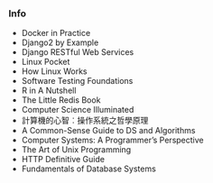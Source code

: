 ### Info
- Docker in Practice
- Django2 by Example
- Django RESTful Web Services
- Linux Pocket
- How Linux Works
- Software Testing Foundations
- R in A Nutshell
- The Little Redis Book
- Computer Science Illuminated
- 計算機的心智︰操作系統之哲學原理
- A Common-Sense Guide to DS and Algorithms
- Computer Systems: A Programmer’s Perspective
- The Art of Unix Programming 
- HTTP Definitive Guide 
- Fundamentals of Database Systems

